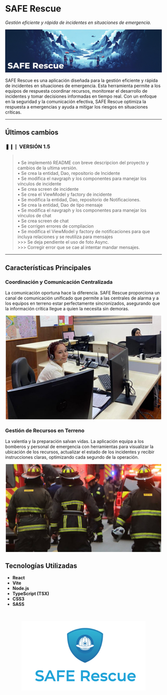 # SAFE Rescue

*Gestión eficiente y rápida de incidentes en situaciones de emergencia.*

<p align="center">
  <img src="./readme/SRCover.png" alt="Portada SAFE Rescue" width="900px">
</p>

SAFE Rescue es una aplicación diseñada para la gestión eficiente y rápida de incidentes en situaciones de emergencia. Esta herramienta permite a los equipos de respuesta coordinar recursos, monitorear el desarrollo de incidentes y tomar decisiones informadas en tiempo real. Con un enfoque en la seguridad y la comunicación efectiva, SAFE Rescue optimiza la respuesta a emergencias y ayuda a mitigar los riesgos en situaciones críticas.

---

## Últimos cambios

### ❚❙❘ VERSIÓN 1.5

> <br>• Se implementó README con breve descripcion del proyecto y cambios de la ultima versión.
> <br>• Se crea la entidad, Dao, repositorio de Incidente
> <br>• Se modifica el navgraph y los componentes para manejar los vínculos de incidente
> <br>• Se crea screen de incidente
> <br>• Se crea el ViewModel y factory de incidente
> <br>• Se modifica la entidad, Dao, repositorio de Notificaciones.
> <br>• Se crea la entidad, Dao de tipo mensaje
> <br>• Se modifica el navgraph y los componentes para manejar los vínculos de chat
> <br>• Se crea screen de chat
> <br>• Se corrigen errores de compliacion
> <br>• Se modifica el ViewModel y factory de notificaciones para que incluya relaciones y se reutiliza para mensajes
> <br> >>> Se deja pendiente el uso de foto Async.
> <br> >>> Corregir error que se cae al intentar mandar mensajes.
> <br> 

---

## Características Principales

### Coordinación y Comunicación Centralizada
La comunicación oportuna hace la diferencia. SAFE Rescue proporciona un canal de comunicación unificado que permite a las centrales de alarma y a los equipos en terreno estar perfectamente sincronizados, asegurando que la información crítica llegue a quien la necesita sin demoras.

<p align="center">
  <img src="./readme/350_central_alarmas_osorno.jpg" alt="Central de Alarmas Osorno" width="500px">
</p>

### Gestión de Recursos en Terreno
La valentía y la preparación salvan vidas. La aplicación equipa a los bomberos y personal de emergencia con herramientas para visualizar la ubicación de los recursos, actualizar el estado de los incidentes y recibir instrucciones claras, optimizando cada segundo de la operación.

<p align="center">
  <img src="./readme/bomberos_en_accion.jpg" alt="Bomberos en acción" width="500px">
</p>

## Tecnologías Utilizadas
* **React**
* **Vite**
* **Node.js**
* **TypeScript (TSX)**
* **CSS3**
* **SASS**


<br>

<p align="center">
  <img src="./readme/SafeRescueLogo.png" alt="Safe Rescue Logo" width="400px">
</p>
